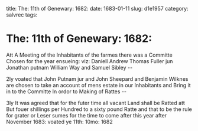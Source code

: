 title: The: 11th of Genewary: 1682:
date: 1683-01-11
slug: d1e1957
category: salvrec
tags: 


<div markdown class="doc" id="d1e1957">


# The: 11th of Genewary: 1682:

Att A Meeting of the Inhabitants of the farmes there was a Committe Chosen for the year ensueing: viz: Daniell Andrew Thomas Fuller jun Jonathan putnam William Way and Samuel Sibley --

2ly voated that John Putnam jur and John Sheepard and Benjamin Wilknes are chosen to take an account of mens estate in our Inhabitants and Bring it in to the Committe In ordor to Making of Rattes --

3ly It was agreed that for the futer time all vacant Land shall be Ratted att But fouer shillings per Hundred to a sixty pound Ratte and that to be the rule for grater or Leser sumes for the time to come after this year after November 1683: voated ye 11th: 10mo: 1682
</div>